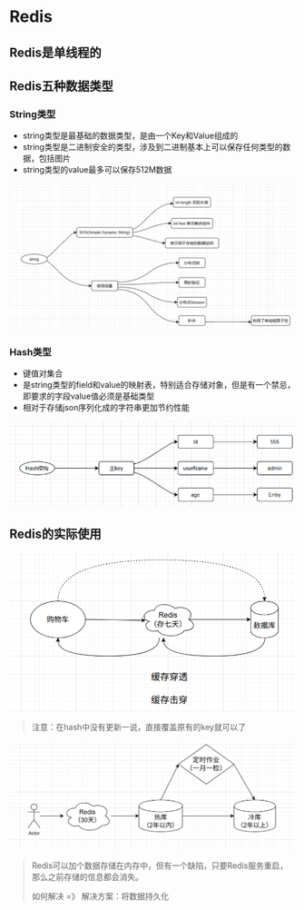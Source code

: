# Redis

## Redis是单线程的

## Redis五种数据类型

### String类型

- string类型是最基础的数据类型，是由一个Key和Value组成的
- string类型是二进制安全的类型，涉及到二进制基本上可以保存任何类型的数据，包括图片
- string类型的value最多可以保存512M数据

![image-20250503161353226](assets/image-20250503161353226.png)

### Hash类型

- 键值对集合
- 是string类型的field和value的映射表，特别适合存储对象，但是有一个禁忌，即要求的字段value值必须是基础类型
- 相对于存储json序列化成的字符串更加节约性能

![image-20250503161501435](assets/image-20250503161501435.png)

## Redis的实际使用

![image-20250503161548565](assets/image-20250503161548565.png)

> 注意：在hash中没有更新一说，直接覆盖原有的key就可以了

![image-20250503161624329](assets/image-20250503161624329.png)

> Redis可以加个数据存储在内存中，但有一个缺陷，只要Redis服务重启，那么之前存储的信息都会消失。
>
> 如何解决 =》 解决方案：将数据持久化